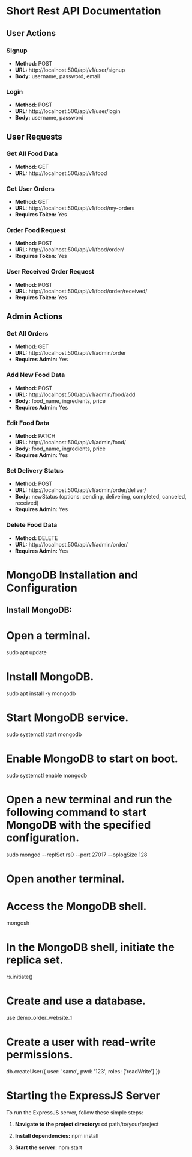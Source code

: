 # Short Rest API Documentation

## User Actions

### Signup

- **Method:** POST
- **URL:** http://localhost:500/api/v1/user/signup
- **Body:** username, password, email

### Login

- **Method:** POST
- **URL:** http://localhost:500/api/v1/user/login
- **Body:** username, password

## User Requests

### Get All Food Data

- **Method:** GET
- **URL:** http://localhost:500/api/v1/food

### Get User Orders

- **Method:** GET
- **URL:** http://localhost:500/api/v1/food/my-orders
- **Requires Token:** Yes

### Order Food Request

- **Method:** POST
- **URL:** http://localhost:500/api/v1/food/order/<food ID>
- **Requires Token:** Yes

### User Received Order Request

- **Method:** POST
- **URL:** http://localhost:500/api/v1/food/order/received/<food ID>
- **Requires Token:** Yes

## Admin Actions

### Get All Orders

- **Method:** GET
- **URL:** http://localhost:500/api/v1/admin/order
- **Requires Admin:** Yes

### Add New Food Data

- **Method:** POST
- **URL:** http://localhost:500/api/v1/admin/food/add
- **Body:** food_name, ingredients, price
- **Requires Admin:** Yes

### Edit Food Data

- **Method:** PATCH
- **URL:** http://localhost:500/api/v1/admin/food/<food ID>
- **Body:** food_name, ingredients, price
- **Requires Admin:** Yes

### Set Delivery Status

- **Method:** POST
- **URL:** http://localhost:500/api/v1/admin/order/deliver/<food ID>
- **Body:** newStatus (options: pending, delivering, completed, canceled, received)
- **Requires Admin:** Yes

### Delete Food Data

- **Method:** DELETE
- **URL:** http://localhost:500/api/v1/admin/order/<food ID>
- **Requires Admin:** Yes

# MongoDB Installation and Configuration

## Install MongoDB:

# Open a terminal.
sudo apt update

# Install MongoDB.
sudo apt install -y mongodb

# Start MongoDB service.
sudo systemctl start mongodb

# Enable MongoDB to start on boot.
sudo systemctl enable mongodb

# Open a new terminal and run the following command to start MongoDB with the specified configuration.
sudo mongod --replSet rs0 --port 27017 --oplogSize 128

# Open another terminal.
# Access the MongoDB shell.
mongosh

# In the MongoDB shell, initiate the replica set.
rs.initiate()

# Create and use a database.
use demo_order_website_1

# Create a user with read-write permissions.
db.createUser({ user: 'samo', pwd: '123', roles: ['readWrite'] })

# Starting the ExpressJS Server

To run the ExpressJS server, follow these simple steps:

1. **Navigate to the project directory:**
   cd path/to/your/project

2. **Install dependencies:**
   npm install

3. **Start the server:**
   npm start
